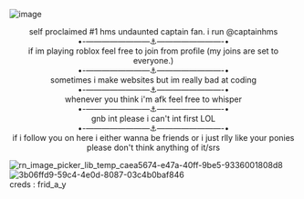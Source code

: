 ![image](https://github.com/user-attachments/assets/92f6fc76-90cd-4bf0-94dd-c83345ed5bcd)
<p align="center">  
  self proclaimed #1 hms undaunted captain fan. i run @captainhms 
<br>
•-————————⚓————————-•
<br>
if im playing roblox feel free to join from profile (my joins are set to everyone.)
<br>
•-————————⚓————————-•
<br>
sometimes i make websites but im really bad at coding
<br>
•-————————⚓————————-•
<br>
whenever you think i'm afk feel free to whisper
<br>
•-————————⚓————————-•
<br>
gnb int please i can't int first LOL
<br>
•-————————⚓————————-•
<br>
if i follow you on here i either wanna be friends or i just rlly like your ponies please don't think anything of it/srs
<br>

![rn_image_picker_lib_temp_caea5674-e47a-40ff-9be5-9336001808d8](https://github.com/user-attachments/assets/aeef23f5-9be9-476d-ab6e-3130f0e3f5f7)
<br>
![3b06ffd9-59c4-4e0d-8087-03c4b0baf846](https://github.com/user-attachments/assets/ffc9150e-3482-432d-9be8-21c7ff2bcdd9)
<br>
creds : frid_a_y

